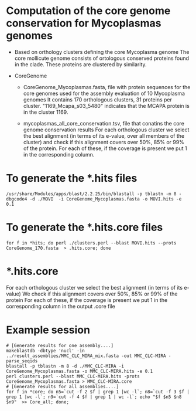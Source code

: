 Computation of the core genome conservation for Mycoplasmas genomes
======================================================

* Based on orthology clusters defining the core Mycoplasma genome
The core mollicute genome consists of ortologous conserved proteins found in the clade. These proteins are clustered by similarity.

* CoreGenome 
  * CoreGenome_Mycoplasmas.fasta, file with protein sequences for the core genomes used for the assembly evaluation of 10 Mycoplasma genomes 
    It contains 170 orthologous clusters, 31 proteins per cluster. "1169_Mcapa_s03_5480" indicates that the MCAPA protein is in the cluster 1169.

  * mycoplasmas_all_core_conservation.tsv, file that conatins the core genome conservation results 
    For each orthologous cluster we select the best alignment (in terms of its e-value, over all members of the cluster) and check if this alignment covers over 50%, 85% or 99% of the protein. For each of these, if the coverage is present we put 1 in the corresponding column.


# To generate the *.hits files 
	
    /usr/share/Modules/apps/blast/2.2.25/bin/blastall -p tblastn -m 8 -dbgcode4 -d ./MOVI  -i CoreGenome_Mycoplasmas.fasta -o MOVI.hits -e 0.1

# To generate the *.hits.core files 

    for f in *hits; do perl ./clusters.perl --blast MOVI.hits --prots CoreGenome_170.fasta  > .hits.core; done


# *.hits.core 

For each orthologous cluster we select the best alignment (in terms of its e-value)
We check if this alignment covers over 50%, 85% or 99% of the protein
For each of these, if the coverage is present we put 1 in the corresponding column in the output .core file

# Example session 

    # [Generate results for one assembly....]
    makeblastdb -dbtype 'nucl' -in ../result_assemblies/MMC_CLC_MIRA_mix.fasta -out MMC_CLC-MIRA -parse_seqids
    blastall -p tblastn -m 8 -d ./MMC_CLC-MIRA -i CoreGenome_Mycoplasmas.fasta -o MMC_CLC-MIRA.hits -e 0.1
    perl clusters.perl --blast MMC_CLC-MIRA.hits -prots CoreGenome_Mycoplasmas.fasta > MMC_CLC-MIRA.core
    # [Generate results for all assemblies....]
	for f in *core; do n5=`cut -f 2 $f | grep 1 |wc -l`; n8=`cut -f 3 $f | grep 1 |wc -l`; n9=`cut -f 4 $f | grep 1 | wc -l`; echo "$f $n5 $n8 $n9"  >> Core_all; done;
	

